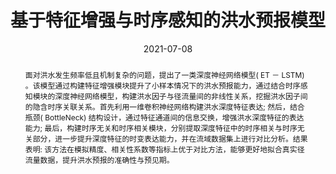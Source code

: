 ---
title: '基于特征增强与时序感知的洪水预报模型'

# Authors
authors:
  - Yirui Wu
  - Hongfei Guo
  - Cheng Qian
  - Wenpeng Wang

# Author notes (optional)
author_notes:
  # - 'Equal contribution'
  # - 'Equal contribution'

date: '2021-07-08'

# Schedule page publish date (NOT publication's date).
publishDate: '2021-07-08'

# Publication type.
publication_types: ['article-journal']

# Publication name and optional abbreviated publication name.
publication: 人民长江
publication_short: 人民长江(中文核心)

# Volume and issue
volume: 18
issue: 5
pages: '1577-1590'

# Abstract
abstract: '面对洪水发生频率低且机制复杂的问题，提出了一类深度神经网络模型( ET － LSTM) 。该模型通过构建特征增强模块提升了小样本情况下的洪水预报能力，通过结合时序感知模块的深度神经网络模型，构建洪水因子与径流量间的非线性关系，挖掘洪水因子间的隐含时序关联关系。首先利用一维卷积神经网络构建洪水深度特征表达; 然后，结合瓶颈( BottleNeck) 结构设计，通过特征通道间的信息交换，增强洪水深度特征的表达能力; 最后，构建时序无关和时序相关模块，分别提取深度特征中的时序相关与时序无关部分，进一步提升深度特征的时变表达能力，并在流域数据集上进行对比分析。结果表明: 该方法在模拟精度、相关性系数等指标上优于对比方法，能够更好地拟合真实径流量数据，提升洪水预报的准确性与预见期。'


tags: []

# Display this page in the Featured widget?
featured: true


url_pdf: ''

---